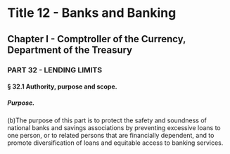 
# Title 12 - Banks and Banking
## Chapter I - Comptroller of the Currency, Department of the Treasury
### PART 32 - LENDING LIMITS
#### § 32.1 Authority, purpose and scope.
##### Purpose.

(b)The purpose of this part is to protect the safety and soundness of national banks and savings associations by preventing excessive loans to one person, or to related persons that are financially dependent, and to promote diversification of loans and equitable access to banking services.
